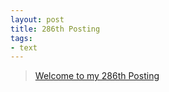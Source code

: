 ```yaml
---
layout: post
title: 286th Posting
tags: 
- text
---
```


> [Welcome to my 286th Posting](https://janghan-kor.tistory.com/1194)
